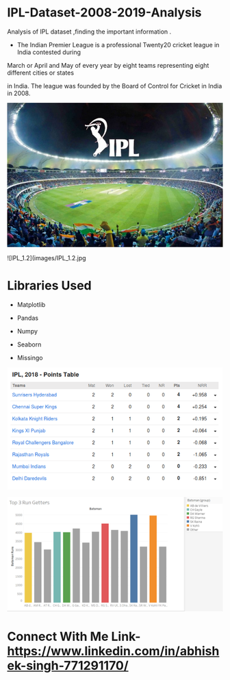 # IPL-Dataset-2008-2019-Analysis

Analysis of IPL dataset ,finding the important information .

+ The Indian Premier League is a professional Twenty20 cricket league in India contested during

March or April and May of every year by eight teams representing eight different cities or states 

in India. The league was founded by the Board of Control for Cricket in India in 2008.

![image_0](images/image_0.jpg)

![IPL_1.2](images/IPL_1.2.jpg

# Libraries Used

+ Matplotlib

+ Pandas 

+ Numpy

+ Seaborn

+ Missingo

![IPL_1.5](images/IPL_1.5.png)


![IPL_1](images/IPL_1.png)

# Connect With Me Link- https://www.linkedin.com/in/abhishek-singh-771291170/
